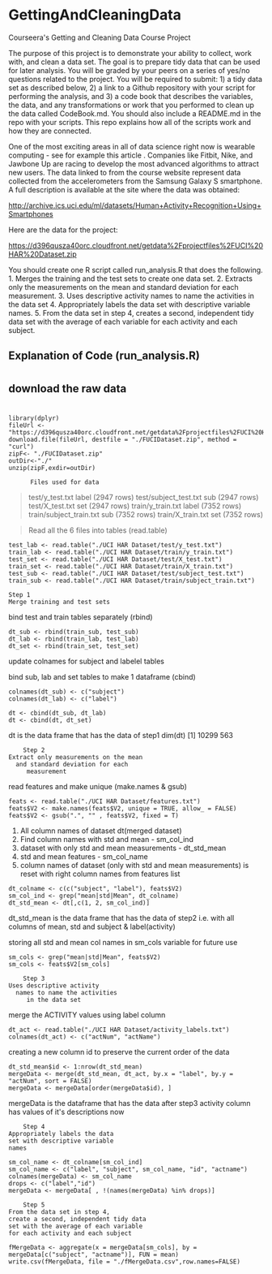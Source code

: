 # GettingAndCleaningData
Courseera's Getting and Cleaning Data Course Project

The purpose of this project is to demonstrate your ability to collect, work with, and clean a data set. The goal is to prepare tidy data that can be used for later analysis. You will be graded by your peers on a series of yes/no questions related to the project. You will be required to submit: 1) a tidy data set as described below, 2) a link to a Github repository with your script for performing the analysis, and 3) a code book that describes the variables, the data, and any transformations or work that you performed to clean up the data called CodeBook.md. You should also include a README.md in the repo with your scripts. This repo explains how all of the scripts work and how they are connected.

One of the most exciting areas in all of data science right now is wearable computing - see for example this article . Companies like Fitbit, Nike, and Jawbone Up are racing to develop the most advanced algorithms to attract new users. The data linked to from the course website represent data collected from the accelerometers from the Samsung Galaxy S smartphone. A full description is available at the site where the data was obtained:

http://archive.ics.uci.edu/ml/datasets/Human+Activity+Recognition+Using+Smartphones

Here are the data for the project:

https://d396qusza40orc.cloudfront.net/getdata%2Fprojectfiles%2FUCI%20HAR%20Dataset.zip

You should create one R script called run_analysis.R that does the following. 
    1. Merges the training and the test sets to create one data set.
    2. Extracts only the measurements on the mean and standard deviation for each measurement.
    3. Uses descriptive activity names to name the activities in the data set
    4. Appropriately labels the data set with descriptive variable names.
    5. From the data set in step 4, creates a second, independent tidy data set with the average of each variable for each activity and each subject.
    
  ##  Explanation of Code (run_analysis.R)
  
#
## download the raw data
#
```
library(dplyr)
fileUrl <- "https://d396qusza40orc.cloudfront.net/getdata%2Fprojectfiles%2FUCI%20HAR%20Dataset.zip"
download.file(fileUrl, destfile = "./FUCIDataset.zip", method = "curl")
zipF<- "./FUCIDataset.zip"
outDir<-"./"
unzip(zipF,exdir=outDir)
```

          Files used for data

>   test/y_test.txt   		label	(2947 rows)
>   test/subject_test.txt  	sub	    (2947 rows)
>   test/X_test.txt		    set	    (2947 rows)
>   train/y_train.txt		label	(7352 rows)
>   train/subject_train.txt	sub	    (7352 rows)
>   train/X_train.txt		set	    (7352 rows)

> Read all the 6 files into tables (read.table)

```
test_lab <- read.table("./UCI HAR Dataset/test/y_test.txt")
train_lab <- read.table("./UCI HAR Dataset/train/y_train.txt")
test_set <- read.table("./UCI HAR Dataset/test/X_test.txt")
train_set <- read.table("./UCI HAR Dataset/train/X_train.txt")
test_sub <- read.table("./UCI HAR Dataset/test/subject_test.txt")
train_sub <- read.table("./UCI HAR Dataset/train/subject_train.txt")
```


	Step 1				
    Merge training and test sets               



 bind test and train tables separately (rbind)
```
dt_sub <- rbind(train_sub, test_sub)
dt_lab <- rbind(train_lab, test_lab)
dt_set <- rbind(train_set, test_set)
```

 update colnames for subject and labelel tables

 bind sub, lab and set tables 
 to make 1 dataframe (cbind)

```
colnames(dt_sub) <- c("subject")
colnames(dt_lab) <- c("label")

dt <- cbind(dt_sub, dt_lab)
dt <- cbind(dt, dt_set)
```

 dt is the data frame that has the data of step1
 dim(dt)
 [1] 10299   563


		Step 2				
    Extract only measurements on the mean 	
      and standard deviation for each 	
	     measurement	                
						


 read features and make unique (make.names & gsub)

```
feats <- read.table("./UCI HAR Dataset/features.txt")
feats$V2 <- make.names(feats$V2, unique = TRUE, allow_ = FALSE)
feats$V2 <- gsub(".", "" , feats$V2, fixed = T)
```

 1. All column names of dataset dt(merged dataset) 
 2. Find column names with std and mean - sm_col_ind
 3. dataset with only std and mean measurements - dt_std_mean
 4. std and mean features - sm_col_name
 5. column names of dataset (only with std and mean measurements)
    is reset with right column names from features list

```
dt_colname <- c(c("subject", "label"), feats$V2)
sm_col_ind <- grep("mean|std|Mean", dt_colname)
dt_std_mean <- dt[,c(1, 2, sm_col_ind)]
```

  dt_std_mean is the data frame that has the data of step2
  i.e. with all columns of mean, std and subject & label(activity)



 storing all std and mean col names 
 in sm_cols variable for future use

```
sm_cols <- grep("mean|std|Mean", feats$V2)
sm_cols <- feats$V2[sm_cols]
```

						
		Step 3			
    Uses descriptive activity 			
      names to name the activities 		
	     in the data set	                


 merge the ACTIVITY values using label column

```
dt_act <- read.table("./UCI HAR Dataset/activity_labels.txt")
colnames(dt_act) <- c("actNum", "actName")
```

 creating a new column id to preserve
 the current order of the data

```
dt_std_mean$id <- 1:nrow(dt_std_mean)
mergeData <- merge(dt_std_mean, dt_act, by.x = "label", by.y = "actNum", sort = FALSE)
mergeData <- mergeData[order(mergeData$id), ]
```

 mergeData is the dataframe that has the data after step3
 activity column has values of it's descriptions now

						
		Step 4				
    Appropriately labels the data		
    set with descriptive variable 		
	names		                	
						

```
sm_col_name <- dt_colname[sm_col_ind]
sm_col_name <- c("label", "subject", sm_col_name, "id", "actname")
colnames(mergeData) <- sm_col_name
drops <- c("label","id")
mergeData <- mergeData[ , !(names(mergeData) %in% drops)]
```


						
		Step 5				
    From the data set in step 4, 		
    create a second, independent tidy data	
    set with the average of each variable	
    for each activity and each subject		
						

```
fMergeData <- aggregate(x = mergeData[sm_cols], by = mergeData[c("subject", "actname")], FUN = mean)
write.csv(fMergeData, file = "./fMergeData.csv",row.names=FALSE)
```
  
